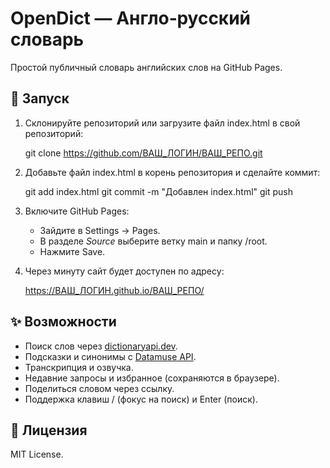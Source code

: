 # OpenDict — Англо‑русский словарь

Простой публичный словарь английских слов на GitHub Pages. 

## 🚀 Запуск

1. Склонируйте репозиторий или загрузите файл index.html в свой репозиторий:
  
   git clone https://github.com/ВАШ_ЛОГИН/ВАШ_РЕПО.git
   
2. Добавьте файл index.html в корень репозитория и сделайте коммит:
  
   git add index.html
   git commit -m "Добавлен index.html"
   git push
   
3. Включите GitHub Pages:
   - Зайдите в Settings → Pages.
   - В разделе *Source* выберите ветку main и папку /root.
   - Нажмите Save.

4. Через минуту сайт будет доступен по адресу:
  
   https://ВАШ_ЛОГИН.github.io/ВАШ_РЕПО/
   
## ✨ Возможности
- Поиск слов через [dictionaryapi.dev](https://dictionaryapi.dev/).
- Подсказки и синонимы с [Datamuse API](https://www.datamuse.com/api/).
- Транскрипция и озвучка.
- Недавние запросы и избранное (сохраняются в браузере).
- Поделиться словом через ссылку.
- Поддержка клавиш / (фокус на поиск) и Enter (поиск).

## 📄 Лицензия
MIT License.
